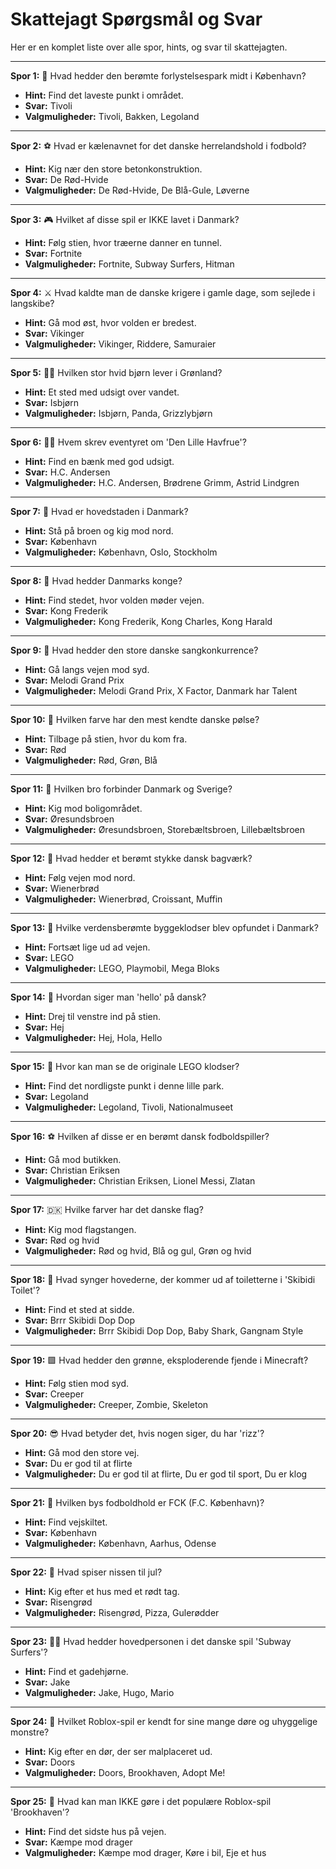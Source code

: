 # Skattejagt Spørgsmål og Svar

Her er en komplet liste over alle spor, hints, og svar til skattejagten.

---

**Spor 1:** 🎡 Hvad hedder den berømte forlystelsespark midt i København?
*   **Hint:** Find det laveste punkt i området.
*   **Svar:** Tivoli
*   **Valgmuligheder:** Tivoli, Bakken, Legoland

---

**Spor 2:** ⚽ Hvad er kælenavnet for det danske herrelandshold i fodbold?
*   **Hint:** Kig nær den store betonkonstruktion.
*   **Svar:** De Rød-Hvide
*   **Valgmuligheder:** De Rød-Hvide, De Blå-Gule, Løverne

---

**Spor 3:** 🎮 Hvilket af disse spil er IKKE lavet i Danmark?
*   **Hint:** Følg stien, hvor træerne danner en tunnel.
*   **Svar:** Fortnite
*   **Valgmuligheder:** Fortnite, Subway Surfers, Hitman

---

**Spor 4:** ⚔️ Hvad kaldte man de danske krigere i gamle dage, som sejlede i langskibe?
*   **Hint:** Gå mod øst, hvor volden er bredest.
*   **Svar:** Vikinger
*   **Valgmuligheder:** Vikinger, Riddere, Samuraier

---

**Spor 5:** 🐻‍❄️ Hvilken stor hvid bjørn lever i Grønland?
*   **Hint:** Et sted med udsigt over vandet.
*   **Svar:** Isbjørn
*   **Valgmuligheder:** Isbjørn, Panda, Grizzlybjørn

---

**Spor 6:** 🧜‍♀️ Hvem skrev eventyret om 'Den Lille Havfrue'?
*   **Hint:** Find en bænk med god udsigt.
*   **Svar:** H.C. Andersen
*   **Valgmuligheder:** H.C. Andersen, Brødrene Grimm, Astrid Lindgren

---

**Spor 7:** 📍 Hvad er hovedstaden i Danmark?
*   **Hint:** Stå på broen og kig mod nord.
*   **Svar:** København
*   **Valgmuligheder:** København, Oslo, Stockholm

---

**Spor 8:** 👑 Hvad hedder Danmarks konge?
*   **Hint:** Find stedet, hvor volden møder vejen.
*   **Svar:** Kong Frederik
*   **Valgmuligheder:** Kong Frederik, Kong Charles, Kong Harald

---

**Spor 9:** 🎤 Hvad hedder den store danske sangkonkurrence?
*   **Hint:** Gå langs vejen mod syd.
*   **Svar:** Melodi Grand Prix
*   **Valgmuligheder:** Melodi Grand Prix, X Factor, Danmark har Talent

---

**Spor 10:** 🌭 Hvilken farve har den mest kendte danske pølse?
*   **Hint:** Tilbage på stien, hvor du kom fra.
*   **Svar:** Rød
*   **Valgmuligheder:** Rød, Grøn, Blå

---

**Spor 11:** 🌉 Hvilken bro forbinder Danmark og Sverige?
*   **Hint:** Kig mod boligområdet.
*   **Svar:** Øresundsbroen
*   **Valgmuligheder:** Øresundsbroen, Storebæltsbroen, Lillebæltsbroen

---

**Spor 12:** 🥐 Hvad hedder et berømt stykke dansk bagværk?
*   **Hint:** Følg vejen mod nord.
*   **Svar:** Wienerbrød
*   **Valgmuligheder:** Wienerbrød, Croissant, Muffin

---

**Spor 13:** 🧱 Hvilke verdensberømte byggeklodser blev opfundet i Danmark?
*   **Hint:** Fortsæt lige ud ad vejen.
*   **Svar:** LEGO
*   **Valgmuligheder:** LEGO, Playmobil, Mega Bloks

---

**Spor 14:** 👋 Hvordan siger man 'hello' på dansk?
*   **Hint:** Drej til venstre ind på stien.
*   **Svar:** Hej
*   **Valgmuligheder:** Hej, Hola, Hello

---

**Spor 15:** 🏰 Hvor kan man se de originale LEGO klodser?
*   **Hint:** Find det nordligste punkt i denne lille park.
*   **Svar:** Legoland
*   **Valgmuligheder:** Legoland, Tivoli, Nationalmuseet

---

**Spor 16:** ⚽ Hvilken af disse er en berømt dansk fodboldspiller?
*   **Hint:** Gå mod butikken.
*   **Svar:** Christian Eriksen
*   **Valgmuligheder:** Christian Eriksen, Lionel Messi, Zlatan

---

**Spor 17:** 🇩🇰 Hvilke farver har det danske flag?
*   **Hint:** Kig mod flagstangen.
*   **Svar:** Rød og hvid
*   **Valgmuligheder:** Rød og hvid, Blå og gul, Grøn og hvid

---

**Spor 18:** 🚽 Hvad synger hovederne, der kommer ud af toiletterne i 'Skibidi Toilet'?
*   **Hint:** Find et sted at sidde.
*   **Svar:** Brrr Skibidi Dop Dop
*   **Valgmuligheder:** Brrr Skibidi Dop Dop, Baby Shark, Gangnam Style

---

**Spor 19:** 🟩 Hvad hedder den grønne, eksploderende fjende i Minecraft?
*   **Hint:** Følg stien mod syd.
*   **Svar:** Creeper
*   **Valgmuligheder:** Creeper, Zombie, Skeleton

---

**Spor 20:** 😎 Hvad betyder det, hvis nogen siger, du har 'rizz'?
*   **Hint:** Gå mod den store vej.
*   **Svar:** Du er god til at flirte
*   **Valgmuligheder:** Du er god til at flirte, Du er god til sport, Du er klog

---

**Spor 21:** 🦁 Hvilken bys fodboldhold er FCK (F.C. København)?
*   **Hint:** Find vejskiltet.
*   **Svar:** København
*   **Valgmuligheder:** København, Aarhus, Odense

---

**Spor 22:** 🎅 Hvad spiser nissen til jul?
*   **Hint:** Kig efter et hus med et rødt tag.
*   **Svar:** Risengrød
*   **Valgmuligheder:** Risengrød, Pizza, Gulerødder

---

**Spor 23:** 🏃‍♂️ Hvad hedder hovedpersonen i det danske spil 'Subway Surfers'?
*   **Hint:** Find et gadehjørne.
*   **Svar:** Jake
*   **Valgmuligheder:** Jake, Hugo, Mario

---

**Spor 24:** 🚪 Hvilket Roblox-spil er kendt for sine mange døre og uhyggelige monstre?
*   **Hint:** Kig efter en dør, der ser malplaceret ud.
*   **Svar:** Doors
*   **Valgmuligheder:** Doors, Brookhaven, Adopt Me!

---

**Spor 25:** 🏡 Hvad kan man IKKE gøre i det populære Roblox-spil 'Brookhaven'?
*   **Hint:** Find det sidste hus på vejen.
*   **Svar:** Kæmpe mod drager
*   **Valgmuligheder:** Kæmpe mod drager, Køre i bil, Eje et hus